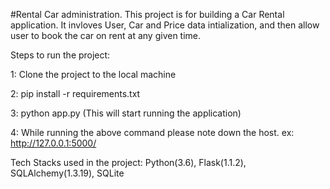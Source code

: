 #Rental Car administration.
   This project is for building a Car Rental application. It invloves User, Car and Price data intialization, and then allow user to book the car on rent at any given time.

Steps to run the project:

1: Clone the project to the local machine

2: pip install -r requirements.txt

3: python app.py (This will start running the application)

4: While running the above command please note down the host. ex: http://127.0.0.1:5000/

  Tech Stacks used in the project:
    Python(3.6), Flask(1.1.2), SQLAlchemy(1.3.19), SQLite

